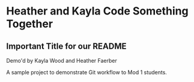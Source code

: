 # Heather and Kayla Code Something Together

## Important Title for our README

Demo'd by Kayla Wood and Heather Faerber

A sample project to demonstrate Git workflow to Mod 1 students.
